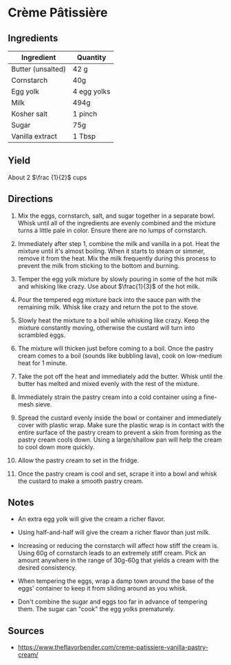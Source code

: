 # Crème Pâtissière

## Ingredients

| Ingredient | Quantity |
| --- | --- |
| Butter (unsalted) | 42 g |
| Cornstarch | 40g |
| Egg yolk | 4 egg yolks |
| Milk | 494g |
| Kosher salt | 1 pinch |
| Sugar | 75g |
| Vanilla extract | 1 Tbsp |


## Yield

About 2 $\frac {1}{2}$ cups


## Directions


1. Mix the eggs, cornstarch, salt, and sugar together in a separate bowl. Whisk
   until all of the ingredients are evenly combined and the mixture turns a
   little pale in color. Ensure there are no lumps of cornstarch.

2. Immediately after step 1, combine the milk and vanilla in a pot. Heat the
   mixture until it's almost boiling. When it starts to steam or simmer, remove
   it from the heat. Mix the milk frequently during this process to prevent the
   milk from sticking to the bottom and burning.

3. Temper the egg yolk mixture by slowly pouring in some of the hot milk and
   whisking like crazy. Use about $\frac{1}{3}$ of the hot milk.

4. Pour the tempered egg mixture back into the sauce pan with the remaining
   milk. Whisk like crazy and return the pot to the stove.

5. Slowly heat the mixture to a boil while whisking like crazy. Keep the
   mixture constantly moving, otherwise the custard will turn into scrambled
   eggs.

6. The mixture will thicken just before coming to a boil. Once the pastry cream
   comes to a boil (sounds like bubbling lava), cook on low-medium heat for 1
   minute.

7. Take the pot off the heat and immediately add the butter. Whisk until the
   butter has melted and mixed evenly with the rest of the mixture.

8. Immediately strain the pastry cream into a cold container using a fine-mesh
   sieve.

9. Spread the custard evenly inside the bowl or container and immediately cover
   with plastic wrap. Make sure the plastic wrap is in contact with the entire
   surface of the pastry cream to prevent a skin from forming as the pastry
   cream cools down. Using a large/shallow pan will help the cream to cool down
   more quickly.

10. Allow the pastry cream to set in the fridge.

11. Once the pastry cream is cool and set, scrape it into a bowl and whisk the
    custard to make a smooth pastry cream.

## Notes
- An extra egg yolk will give the cream a richer flavor.

- Using half-and-half will give the cream a richer flavor than just milk.

- Increasing or reducing the cornstarch will affect how stiff the cream is.
  Using 60g of cornstarch leads to an extremely stiff cream. Pick an amount
  anywhere in the range of 30g-60g that yields a cream with the desired
  consistency.

- When tempering the eggs, wrap a damp town around the base of the eggs'
  container to keep it from sliding around as you whisk.

- Don't combine the sugar and eggs too far in advance of tempering them. The
  sugar can "cook" the egg yolks prematurely.


## Sources

- <https://www.theflavorbender.com/creme-patissiere-vanilla-pastry-cream/>
